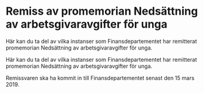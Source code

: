 # Remiss av promemorian Nedsättning av arbetsgivaravgifter för unga

Här kan du ta del av vilka instanser som Finansdepartementet har remitterat promemorian Nedsättning av arbetsgivaravgifter för unga.

Här kan du ta del av vilka instanser som Finansdepartementet har remitterat promemorian Nedsättning av arbetsgivaravgifter för unga.

Remissvaren ska ha kommit in till Finansdepartementet senast den 15 mars 2019.
